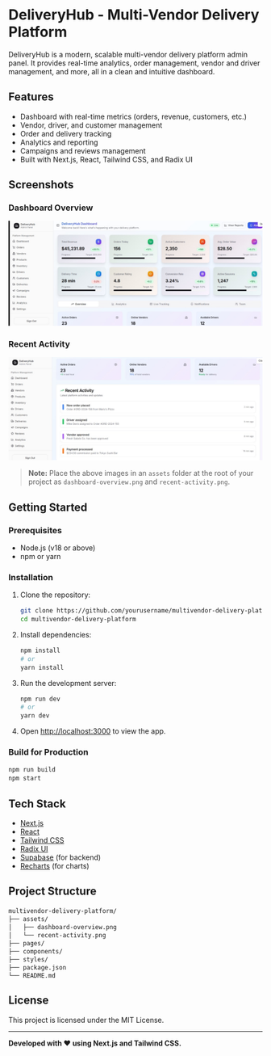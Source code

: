 # DeliveryHub - Multi-Vendor Delivery Platform

DeliveryHub is a modern, scalable multi-vendor delivery platform admin panel. It provides real-time analytics, order management, vendor and driver management, and more, all in a clean and intuitive dashboard.

## Features

- Dashboard with real-time metrics (orders, revenue, customers, etc.)
- Vendor, driver, and customer management
- Order and delivery tracking
- Analytics and reporting
- Campaigns and reviews management
- Built with Next.js, React, Tailwind CSS, and Radix UI

## Screenshots

### Dashboard Overview

![Dashboard Overview](./assets/dashboard-overview.jpg)

### Recent Activity

![Recent Activity](./assets/recent-activity.jpg)

> **Note:** Place the above images in an `assets` folder at the root of your project as `dashboard-overview.png` and `recent-activity.png`.

## Getting Started

### Prerequisites

- Node.js (v18 or above)
- npm or yarn

### Installation

1. Clone the repository:
    ```bash
    git clone https://github.com/yourusername/multivendor-delivery-platform.git
    cd multivendor-delivery-platform
    ```

2. Install dependencies:
    ```bash
    npm install
    # or
    yarn install
    ```

3. Run the development server:
    ```bash
    npm run dev
    # or
    yarn dev
    ```

4. Open [http://localhost:3000](http://localhost:3000) to view the app.

### Build for Production

```bash
npm run build
npm start
```

## Tech Stack

- [Next.js](https://nextjs.org/)
- [React](https://react.dev/)
- [Tailwind CSS](https://tailwindcss.com/)
- [Radix UI](https://www.radix-ui.com/)
- [Supabase](https://supabase.com/) (for backend)
- [Recharts](https://recharts.org/) (for charts)

## Project Structure

```
multivendor-delivery-platform/
├── assets/
│   ├── dashboard-overview.png
│   └── recent-activity.png
├── pages/
├── components/
├── styles/
├── package.json
└── README.md
```

## License

This project is licensed under the MIT License.

---

**Developed with ❤️ using Next.js and Tailwind CSS.**